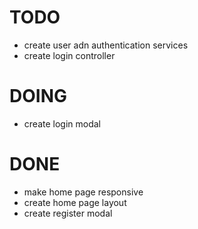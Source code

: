 # TODO

* create user adn authentication services
* create login controller

# DOING

* create login modal

# DONE

* make home page responsive
* create home page layout
* create register modal
